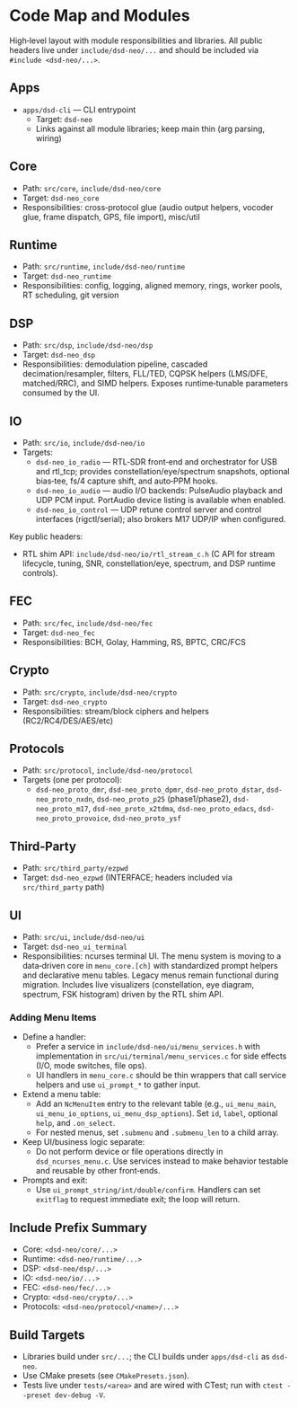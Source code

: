 # Code Map and Modules

High‑level layout with module responsibilities and libraries. All public headers live under `include/dsd-neo/...` and should be included via `#include <dsd-neo/...>`.

## Apps

- `apps/dsd-cli` — CLI entrypoint
  - Target: `dsd-neo`
  - Links against all module libraries; keep main thin (arg parsing, wiring)

## Core

- Path: `src/core`, `include/dsd-neo/core`
- Target: `dsd-neo_core`
- Responsibilities: cross‑protocol glue (audio output helpers, vocoder glue, frame dispatch, GPS, file import), misc/util

## Runtime

- Path: `src/runtime`, `include/dsd-neo/runtime`
- Target: `dsd-neo_runtime`
- Responsibilities: config, logging, aligned memory, rings, worker pools, RT scheduling, git version

## DSP

- Path: `src/dsp`, `include/dsd-neo/dsp`
- Target: `dsd-neo_dsp`
- Responsibilities: demodulation pipeline, cascaded decimation/resampler, filters, FLL/TED, CQPSK helpers (LMS/DFE, matched/RRC), and SIMD helpers. Exposes runtime‑tunable parameters consumed by the UI.

## IO

- Path: `src/io`, `include/dsd-neo/io`
- Targets:
  - `dsd-neo_io_radio` — RTL‑SDR front‑end and orchestrator for USB and rtl_tcp; provides constellation/eye/spectrum snapshots, optional bias‑tee, fs/4 capture shift, and auto‑PPM hooks.
  - `dsd-neo_io_audio` — audio I/O backends: PulseAudio playback and UDP PCM input. PortAudio device listing is available when enabled.
  - `dsd-neo_io_control` — UDP retune control server and control interfaces (rigctl/serial); also brokers M17 UDP/IP when configured.

Key public headers:

- RTL shim API: `include/dsd-neo/io/rtl_stream_c.h` (C API for stream lifecycle, tuning, SNR, constellation/eye, spectrum, and DSP runtime controls).

## FEC

- Path: `src/fec`, `include/dsd-neo/fec`
- Target: `dsd-neo_fec`
- Responsibilities: BCH, Golay, Hamming, RS, BPTC, CRC/FCS

## Crypto

- Path: `src/crypto`, `include/dsd-neo/crypto`
- Target: `dsd-neo_crypto`
- Responsibilities: stream/block ciphers and helpers (RC2/RC4/DES/AES/etc)

## Protocols

- Path: `src/protocol`, `include/dsd-neo/protocol`
- Targets (one per protocol):
  - `dsd-neo_proto_dmr`, `dsd-neo_proto_dpmr`, `dsd-neo_proto_dstar`, `dsd-neo_proto_nxdn`, `dsd-neo_proto_p25` (phase1/phase2), `dsd-neo_proto_m17`, `dsd-neo_proto_x2tdma`, `dsd-neo_proto_edacs`, `dsd-neo_proto_provoice`, `dsd-neo_proto_ysf`

## Third‑Party

- Path: `src/third_party/ezpwd`
- Target: `dsd-neo_ezpwd` (INTERFACE; headers included via `src/third_party` path)

## UI

- Path: `src/ui`, `include/dsd-neo/ui`
- Target: `dsd-neo_ui_terminal`
- Responsibilities: ncurses terminal UI. The menu system is moving to a data‑driven core in `menu_core.[ch]` with standardized prompt helpers and declarative menu tables. Legacy menus remain functional during migration. Includes live visualizers (constellation, eye diagram, spectrum, FSK histogram) driven by the RTL shim API.

### Adding Menu Items
- Define a handler:
  - Prefer a service in `include/dsd-neo/ui/menu_services.h` with implementation in `src/ui/terminal/menu_services.c` for side effects (I/O, mode switches, file ops).
  - UI handlers in `menu_core.c` should be thin wrappers that call service helpers and use `ui_prompt_*` to gather input.
- Extend a menu table:
  - Add an `NcMenuItem` entry to the relevant table (e.g., `ui_menu_main`, `ui_menu_io_options`, `ui_menu_dsp_options`). Set `id`, `label`, optional `help`, and `.on_select`.
  - For nested menus, set `.submenu` and `.submenu_len` to a child array.
- Keep UI/business logic separate:
  - Do not perform device or file operations directly in `dsd_ncurses_menu.c`. Use services instead to make behavior testable and reusable by other front‑ends.
- Prompts and exit:
  - Use `ui_prompt_string/int/double/confirm`. Handlers can set `exitflag` to request immediate exit; the loop will return.

## Include Prefix Summary

- Core: `<dsd-neo/core/...>`
- Runtime: `<dsd-neo/runtime/...>`
- DSP: `<dsd-neo/dsp/...>`
- IO: `<dsd-neo/io/...>`
- FEC: `<dsd-neo/fec/...>`
- Crypto: `<dsd-neo/crypto/...>`
- Protocols: `<dsd-neo/protocol/<name>/...>`

## Build Targets

- Libraries build under `src/...`; the CLI builds under `apps/dsd-cli` as `dsd-neo`.
- Use CMake presets (see `CMakePresets.json`).
- Tests live under `tests/<area>` and are wired with CTest; run with `ctest --preset dev-debug -V`.
